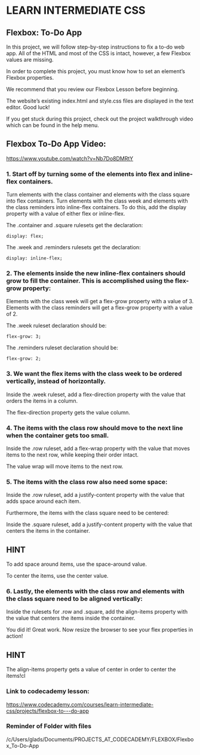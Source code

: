 
# LEARN INTERMEDIATE CSS

## Flexbox: To-Do App

In this project, we will follow step-by-step instructions to fix a to-do web app. All of the HTML and most of the CSS is intact, however, a few Flexbox values are missing.

In order to complete this project, you must know how to set an element’s Flexbox properties.

We recommend that you review our Flexbox Lesson before beginning.

The website’s existing index.html and style.css files are displayed in the text editor. Good luck!

If you get stuck during this project, check out the project walkthrough video which can be found in the help menu.


## Flexbox To-Do App Video:

https://www.youtube.com/watch?v=Nb7Do8DMRtY


### 1. Start off by turning some of the elements into flex and inline-flex containers.

Turn elements with the class container and elements with the class square into flex containers.
Turn elements with the class week and elements with the class reminders into inline-flex containers.
To do this, add the display property with a value of either flex or inline-flex.


The .container and .square rulesets get the declaration:

```
display: flex;

````

The .week and .reminders rulesets get the declaration:

```
display: inline-flex;

```

### 2. The elements inside the new inline-flex containers should grow to fill the container. This is accomplished using the flex-grow property:

Elements with the class week will get a flex-grow property with a value of 3.
Elements with the class reminders will get a flex-grow property with a value of 2.

The .week ruleset declaration should be:

```
flex-grow: 3;
```

The .reminders ruleset declaration should be:
```
flex-grow: 2;
```
### 3. We want the flex items with the class week to be ordered vertically, instead of horizontally.

Inside the .week ruleset, add a flex-direction property with the value that orders the items in a column.

The flex-direction property gets the value column.

### 4. The items with the class row should move to the next line when the container gets too small.

Inside the .row ruleset, add a flex-wrap property with the value that moves items to the next row, while keeping their order intact.

The value wrap will move items to the next row.

### 5. The items with the class row also need some space:

Inside the .row ruleset, add a justify-content property with the value that adds space around each item.

Furthermore, the items with the class square need to be centered:

Inside the .square ruleset, add a justify-content property with the value that centers the items in the container.

## HINT

To add space around items, use the space-around value.

To center the items, use the center value.

### 6. Lastly, the elements with the class row and elements with the class square need to be aligned vertically:

Inside the rulesets for .row and .square, add the align-items property with the value that centers the items inside the container.

You did it! Great work. Now resize the browser to see your flex properties in action!

## HINT
The align-items property gets a value of center in order to center the items!cl

### Link to codecademy lesson:
https://www.codecademy.com/courses/learn-intermediate-css/projects/flexbox-to---do-app
### Reminder of Folder with files
/c/Users/glads/Documents/PROJECTS_AT_CODECADEMY/FLEXBOX/Flexbox_To-Do-App





